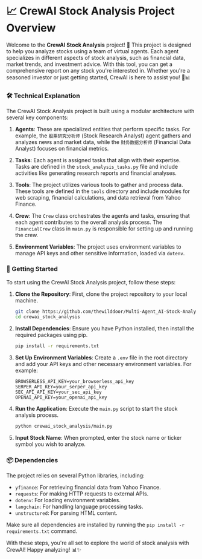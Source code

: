 # 📈 CrewAI Stock Analysis Project Overview

Welcome to the **CrewAI Stock Analysis** project! 🚀 This project is designed to help you analyze stocks using a team of virtual agents. Each agent specializes in different aspects of stock analysis, such as financial data, market trends, and investment advice. With this tool, you can get a comprehensive report on any stock you're interested in. Whether you're a seasoned investor or just getting started, CrewAI is here to assist you! 💼📊

### 🛠️ Technical Explanation

The CrewAI Stock Analysis project is built using a modular architecture with several key components:

1. **Agents**: These are specialized entities that perform specific tasks. For example, the `股票研究分析师` (Stock Research Analyst) agent gathers and analyzes news and market data, while the `财务数据分析师` (Financial Data Analyst) focuses on financial metrics.

2. **Tasks**: Each agent is assigned tasks that align with their expertise. Tasks are defined in the `stock_analysis_tasks.py` file and include activities like generating research reports and financial analyses.

3. **Tools**: The project utilizes various tools to gather and process data. These tools are defined in the `tools` directory and include modules for web scraping, financial calculations, and data retrieval from Yahoo Finance.

4. **Crew**: The `Crew` class orchestrates the agents and tasks, ensuring that each agent contributes to the overall analysis process. The `FinancialCrew` class in `main.py` is responsible for setting up and running the crew.

5. **Environment Variables**: The project uses environment variables to manage API keys and other sensitive information, loaded via `dotenv`.

### 🚀 Getting Started

To start using the CrewAI Stock Analysis project, follow these steps:

1. **Clone the Repository**: First, clone the project repository to your local machine.

   ```bash
   git clone https://github.com/thewilddoor/Multi-Agent_AI-Stock-Analyze.git
   cd crewai_stock_analysis
   ```

2. **Install Dependencies**: Ensure you have Python installed, then install the required packages using pip.

   ```bash
   pip install -r requirements.txt
   ```

3. **Set Up Environment Variables**: Create a `.env` file in the root directory and add your API keys and other necessary environment variables. For example:

   ```
   BROWSERLESS_API_KEY=your_browserless_api_key
   SERPER_API_KEY=your_serper_api_key
   SEC_API_API_KEY=your_sec_api_key
   OPENAI_API_KEY=your_openai_api_key
   ```

4. **Run the Application**: Execute the `main.py` script to start the stock analysis process.

   ```bash
   python crewai_stock_analysis/main.py
   ```

5. **Input Stock Name**: When prompted, enter the stock name or ticker symbol you wish to analyze.

### 📦 Dependencies

The project relies on several Python libraries, including:

- `yfinance`: For retrieving financial data from Yahoo Finance.
- `requests`: For making HTTP requests to external APIs.
- `dotenv`: For loading environment variables.
- `langchain`: For handling language processing tasks.
- `unstructured`: For parsing HTML content.

Make sure all dependencies are installed by running the `pip install -r requirements.txt` command.

With these steps, you're all set to explore the world of stock analysis with CrewAI! Happy analyzing! 📊✨
